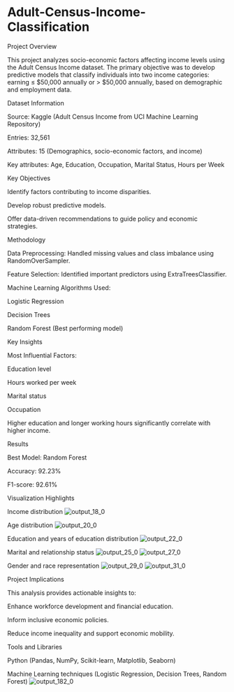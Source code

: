 # Adult-Census-Income-Classification
Project Overview

This project analyzes socio-economic factors affecting income levels using the Adult Census Income dataset. The primary objective was to develop predictive models that classify individuals into two income categories: earning ≤ $50,000 annually or > $50,000 annually, based on demographic and employment data.



Dataset Information

Source: Kaggle (Adult Census Income from UCI Machine Learning Repository)

Entries: 32,561

Attributes: 15 (Demographics, socio-economic factors, and income)

Key attributes: Age, Education, Occupation, Marital Status, Hours per Week

Key Objectives

Identify factors contributing to income disparities.

Develop robust predictive models.

Offer data-driven recommendations to guide policy and economic strategies.

Methodology

Data Preprocessing: Handled missing values and class imbalance using RandomOverSampler.

Feature Selection: Identified important predictors using ExtraTreesClassifier.

Machine Learning Algorithms Used:

Logistic Regression

Decision Trees

Random Forest (Best performing model)

Key Insights

Most Influential Factors:

Education level

Hours worked per week

Marital status

Occupation

Higher education and longer working hours significantly correlate with higher income.

Results

Best Model: Random Forest

Accuracy: 92.23%

F1-score: 92.61%

Visualization Highlights

Income distribution
![output_18_0](https://github.com/user-attachments/assets/ea6e8b9b-0737-4ad3-b740-4942ab6c82cc)


Age distribution
![output_20_0](https://github.com/user-attachments/assets/8ae089b6-5be9-439d-b46d-e7fe17c86d5f)


Education and years of education distribution
![output_22_0](https://github.com/user-attachments/assets/bc707f67-f253-46c1-a7b8-34600a5e3391)


Marital and relationship status
![output_25_0](https://github.com/user-attachments/assets/dda61e7c-4b4c-49f3-8d23-4565be78f552)
![output_27_0](https://github.com/user-attachments/assets/bdbdcbf5-be74-4f58-ab02-87a69b84c2fc)



Gender and race representation
![output_29_0](https://github.com/user-attachments/assets/bfd7baba-2999-4fac-893a-d6231ff8f155)
![output_31_0](https://github.com/user-attachments/assets/fa86e94f-b695-4aae-b633-dcae4d266ea9)



Project Implications

This analysis provides actionable insights to:

Enhance workforce development and financial education.

Inform inclusive economic policies.

Reduce income inequality and support economic mobility.

Tools and Libraries

Python (Pandas, NumPy, Scikit-learn, Matplotlib, Seaborn)

Machine Learning techniques (Logistic Regression, Decision Trees, Random Forest)
![output_182_0](https://github.com/user-attachments/assets/79bc9351-0249-44b9-b178-3ecc80223620)


